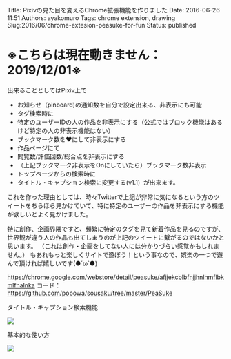 Title: Pixivの見た目を変えるChrome拡張機能を作りました
Date: 2016-06-26 11:51
Authors: ayakomuro
Tags:  chrome extension, drawing
Slug:2016/06/chrome-extesion-peasuke-for-fun
Status: published

# ※こちらは現在動きません：2019/12/01※

出来ることとしてはPixiv上で

- お知らせ（pinboard)の通知数を自分で設定出来る、非表示にも可能
- タグ検索時に
 -   特定のユーザーIDの人の作品を非表示にする（公式ではブロック機能はあるけど特定の人の非表示機能はない）
 -   ブックマーク数を♥にして非表示にする
- 作品ページにて
 -   閲覧数/評価回数/総合点を非表示にする
 -   （上記ブックマーク非表示をOnにしていたら）ブックマーク数非表示
- トップページからの検索時に
 -   タイトル・キャプション検索に変更する(v1.1) 
が出来ます。

これを作った理由としては、時々Twitterで上記が非常に気になるという方のツイートをちらほら見かけていて、特に特定のユーザーの作品を非表示にする機能が欲しいとよく見かけました。

特に創作、企画界隈ですと、頻繁に特定のタグを見て新着作品を見るのですが、世界観が違う人の作品も出てしまうのが上記のツイートに繋がるのではないかと思います。
（これは創作・企画をしてない人には分かりづらい感覚かもしれません。）
もあれもっと楽しくサイトで遊ぼう！という事なので、娯楽の一つで遊んで頂ければ嬉しいです(●´ω\`●)

<https://chrome.google.com/webstore/detail/peasuke/afjjekcblbfnjjhnlhmflbkmlfhalnka>
コード：<https://github.com/popowa/sousaku/tree/master/PeaSuke>

タイトル・キャプション検索機能

![](https://4.bp.blogspot.com/--qtqHuPLoYw/V3CIjSiw_hI/AAAAAAAAexI/ae9TKSYHo80uMm9fj91hRGjzrWGl72gTgCLcB/s320/%25E3%2582%25B9%25E3%2582%25AF%25E3%2583%25AA%25E3%2583%25BC%25E3%2583%25B3%25E3%2582%25B7%25E3%2583%25A7%25E3%2583%2583%25E3%2583%2588%2B2016-06-27%2B%25E5%258D%2588%25E5%2589%258D10.53.10.png)

基本的な使い方

![](https://3.bp.blogspot.com/-y2gddfiHNgU/V3CIWSS2e6I/AAAAAAAAexA/kgdnwCvITpwQnZgvUlETPyUcGbKwl9IYQCLcB/s640/%25E4%25BD%25BF%25E3%2581%2584%25E6%2596%25B9.jpg)

